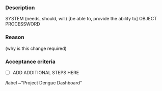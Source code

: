 <!-- NECESSARY 
The description should be formulated like the template below.
If the template is not usable, make sure the following questions
are answered in your discription: WHO|WHICH, WHAT and WHY?
-->
### Description

SYSTEM (needs, should, will) [be able to, provide the ability to] OBJECT PROCESSWORD

<!-- OPTIONAL (NECESSARY IF AFFECTS EXISTING FEATURE) -->
### Reason

(why is this change required)

<!-- NECESSARY -->
### Acceptance criteria

* [ ] ADD ADDITIONAL STEPS HERE


/label ~"Project Dengue Dashboard"
